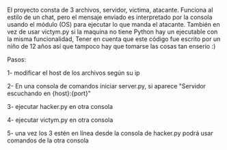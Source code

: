 El proyecto consta de 3 archivos, servidor, victima, atacante. Funciona al estilo de un chat, pero el mensaje enviado es interpretado por la consola usando el módulo (OS) para ejecutar lo que manda el atacante.
También en vez de usar victym.py si la maquina no tiene Python hay un ejecutable con la misma funcionalidad, Tener en cuenta que este código fue escrito por un niño de 12 años así que tampoco hay que tomarse las cosas tan enserio :)

Pasos: 

1- modificar el host de los archivos según su ip

2- En una consola de comandos iniciar server.py, si aparece "Servidor escuchando en {host}:{port}"

3- ejecutar hacker.py en otra consola

4- ejecutar victym.py en otra consola

5- una vez los 3 estén en línea desde la consola de hacker.py podrá usar comandos de la otra consola

